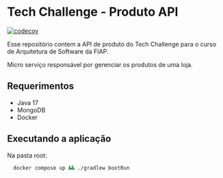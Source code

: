 # Tech Challenge - Produto API
[![codecov](https://codecov.io/gh/brazalc/tech-challenge-pedido/graph/badge.svg?token=CGQ7D0FWHA)](https://codecov.io/gh/brazalc/tech-challenge-pedido)

Esse repositório contem a API de produto do Tech Challenge para o curso de Arquitetura de Software da FIAP.

Micro serviço responsável por gerenciar os produtos de uma loja.

## Requerimentos

- Java 17
- MongoDB
- Docker

## Executando a aplicação

Na pasta root:

  ```bash
    docker compose up && ./gradlew bootRun
  ```

